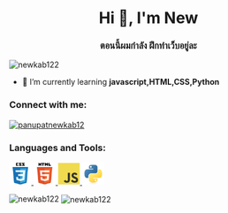 <h1 align="center">Hi 👋, I'm New</h1>
<h3 align="center">ตอนนี้ผมกำลัง ฝึกทำเว็บอยู่ละ</h3>

<p align="left"> <img src="https://komarev.com/ghpvc/?username=Newkab122&color=blueviolet&style=plastice&abbreviated=true" alt="newkab122" /> </p>

- 🌱 I’m currently learning **javascript,HTML,CSS,Python**

<h3 align="left">Connect with me:</h3>
<p align="left">
<a href="https://www.hackerrank.com/panupatnewkab12" target="blank"><img align="center" src="https://raw.githubusercontent.com/rahuldkjain/github-profile-readme-generator/master/src/images/icons/Social/hackerrank.svg" alt="panupatnewkab12" height="30" width="40" /></a>
</p>

<h3 align="left">Languages and Tools:</h3>
<p align="left"> <a href="https://www.w3schools.com/css/" target="_blank" rel="noreferrer"> <img src="https://raw.githubusercontent.com/devicons/devicon/master/icons/css3/css3-original-wordmark.svg" alt="css3" width="40" height="40"/> </a> <a href="https://www.w3.org/html/" target="_blank" rel="noreferrer"> <img src="https://raw.githubusercontent.com/devicons/devicon/master/icons/html5/html5-original-wordmark.svg" alt="html5" width="40" height="40"/> </a> <a href="https://developer.mozilla.org/en-US/docs/Web/JavaScript" target="_blank" rel="noreferrer"> <img src="https://raw.githubusercontent.com/devicons/devicon/master/icons/javascript/javascript-original.svg" alt="javascript" width="40" height="40"/> </a> <a href="https://www.python.org" target="_blank" rel="noreferrer"> <img src="https://raw.githubusercontent.com/devicons/devicon/master/icons/python/python-original.svg" alt="python" width="40" height="40"/> </a> </p>

<p><img align="left" src="https://github-readme-stats.vercel.app/api/top-langs?username=newkab122&show_icons=true&locale=en&layout=compact&theme=react" alt="newkab122" /></p>

<p>&nbsp;<img align="center" src="https://github-readme-stats.vercel.app/api?username=newkab122&show_icons=true&locale=en&theme=react&hide=contribs,prs" alt="newkab122" /></p>
